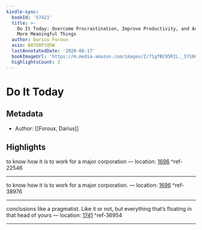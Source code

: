 ```yaml
---
kindle-sync:
  bookId: '57421'
  title: >-
    Do It Today: Overcome Procrastination, Improve Productivity, and Achieve
    More Meaningful Things
  author: Darius Foroux
  asin: B07DRP1Q5W
  lastAnnotatedDate: '2020-06-17'
  bookImageUrl: 'https://m.media-amazon.com/images/I/71gfBC95RIL._SY160.jpg'
  highlightsCount: 2
---
```

# Do It Today
## Metadata
* Author: [[Foroux, Darius]]

## Highlights
to know how it is to work for a major corporation — location: [1696]() ^ref-22546

---
to know how it is to work for a major corporation. — location: [1696](kindle://book?action=open&asin=B07DRP1Q5W&location=1696) ^ref-38976

---
conclusions like a pragmatist. Like it or not, but everything that’s floating in that head of yours — location: [1741]() ^ref-36954

---

